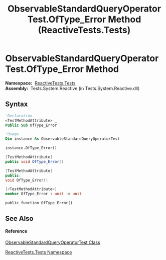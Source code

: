 ﻿---
title: ObservableStandardQueryOperatorTest.OfType_Error Method  (ReactiveTests.Tests)
TOCTitle: OfType_Error Method
ms:assetid: M:ReactiveTests.Tests.ObservableStandardQueryOperatorTest.OfType_Error
ms:mtpsurl: https://msdn.microsoft.com/en-us/library/reactivetests.tests.observablestandardqueryoperatortest.oftype_error(v=VS.103)
ms:contentKeyID: 36620584
ms.date: 06/28/2011
mtps_version: v=VS.103
f1_keywords:
- ReactiveTests.Tests.ObservableStandardQueryOperatorTest.OfType_Error
dev_langs:
- CSharp
- JScript
- VB
- FSharp
- c++
---

# ObservableStandardQueryOperatorTest.OfType\_Error Method

**Namespace:**  [ReactiveTests.Tests](hh289046\(v=vs.103\).md)  
**Assembly:**  Tests.System.Reactive (in Tests.System.Reactive.dll)

## Syntax

``` vb
'Declaration
<TestMethodAttribute> _
Public Sub OfType_Error
```

``` vb
'Usage
Dim instance As ObservableStandardQueryOperatorTest

instance.OfType_Error()
```

``` csharp
[TestMethodAttribute]
public void OfType_Error()
```

``` c++
[TestMethodAttribute]
public:
void OfType_Error()
```

``` fsharp
[<TestMethodAttribute>]
member OfType_Error : unit -> unit 
```

``` jscript
public function OfType_Error()
```

## See Also

#### Reference

[ObservableStandardQueryOperatorTest Class](hh288944\(v=vs.103\).md)

[ReactiveTests.Tests Namespace](hh289046\(v=vs.103\).md)

